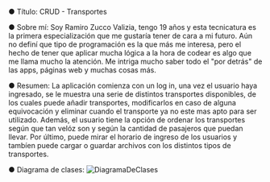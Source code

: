 ● Título: CRUD - Transportes

● Sobre mí: Soy Ramiro Zucco Valizia, tengo 19 años y esta tecnicatura es la primera especialización que me gustaría tener de cara a mi futuro. Aún no definí que tipo de programación es la que más me interesa, pero el hecho de tener que aplicar mucha lógica a la hora de codear es algo que me llama mucho la atención. Me intriga mucho saber todo el "por detrás" de las apps, páginas web y muchas cosas más. 

● Resumen: La aplicación comienza con un log in, una vez el usuario haya ingresado, se le muestra una serie de distintos transportes disponibles, de los cuales puede añadir transportes, modificarlos en caso de alguna equivocación y eliminar cuando el transporte ya no este mas apto para ser utilizado. Además, el usuario tiene la opción de ordenar los transportes según que tan velóz son y según la cantidad de pasajeros que puedan llevar. Por último, puede mirar el horario de ingreso de los usuarios y tambíen puede cargar o guardar archivos con los distintos tipos de transportes.

● Diagrama de clases: 
![DiagramaDeClases](https://github.com/RamiroZucco/Zucco.Ramiro.RecuPrimerParcial/assets/108536000/5243f7d6-f5f0-4c23-b2c0-6553393a7321)

